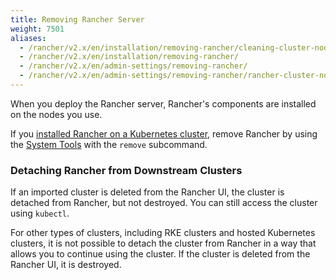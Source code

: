 ```yaml
---
title: Removing Rancher Server
weight: 7501
aliases:
  - /rancher/v2.x/en/installation/removing-rancher/cleaning-cluster-nodes/
  - /rancher/v2.x/en/installation/removing-rancher/
  - /rancher/v2.x/en/admin-settings/removing-rancher/
  - /rancher/v2.x/en/admin-settings/removing-rancher/rancher-cluster-nodes/
---
```


When you deploy the Rancher server, Rancher's components are installed on the nodes you use. 

If you [installed Rancher on a Kubernetes cluster,]({{<baseurl>}}/rancher/v2.x/en/installation/ha/) remove Rancher by using the [System Tools]({{<baseurl>}}/rancher/v2.x/en/system-tools/) with the `remove` subcommand.

### Detaching Rancher from Downstream Clusters

If an imported cluster is deleted from the Rancher UI, the cluster is detached from Rancher, but not destroyed. You can still access the cluster using `kubectl`.

For other types of clusters, including RKE clusters and hosted Kubernetes clusters, it is not possible to detach the cluster from Rancher in a way that allows you to continue using the cluster. If the cluster is deleted from the Rancher UI, it is destroyed.